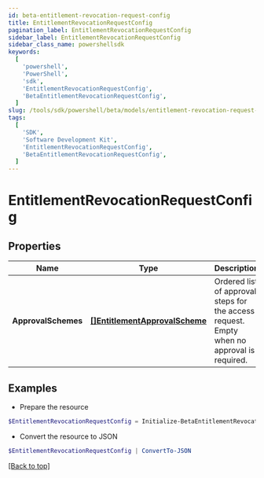 ```yaml
---
id: beta-entitlement-revocation-request-config
title: EntitlementRevocationRequestConfig
pagination_label: EntitlementRevocationRequestConfig
sidebar_label: EntitlementRevocationRequestConfig
sidebar_class_name: powershellsdk
keywords:
  [
    'powershell',
    'PowerShell',
    'sdk',
    'EntitlementRevocationRequestConfig',
    'BetaEntitlementRevocationRequestConfig',
  ]
slug: /tools/sdk/powershell/beta/models/entitlement-revocation-request-config
tags:
  [
    'SDK',
    'Software Development Kit',
    'EntitlementRevocationRequestConfig',
    'BetaEntitlementRevocationRequestConfig',
  ]
---
```


# EntitlementRevocationRequestConfig

## Properties

| Name | Type | Description | Notes |
| --- | --- | --- | --- |
| **ApprovalSchemes** | [**[]EntitlementApprovalScheme**](entitlement-approval-scheme) | Ordered list of approval steps for the access request. Empty when no approval is required. | [optional] |

## Examples

- Prepare the resource

```powershell
$EntitlementRevocationRequestConfig = Initialize-BetaEntitlementRevocationRequestConfig  -ApprovalSchemes null
```

- Convert the resource to JSON

```powershell
$EntitlementRevocationRequestConfig | ConvertTo-JSON
```

[[Back to top]](#)
